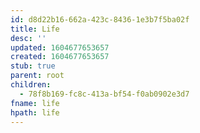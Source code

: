 ```yaml
---
id: d8d22b16-662a-423c-8436-1e3b7f5ba02f
title: Life
desc: ''
updated: 1604677653657
created: 1604677653657
stub: true
parent: root
children:
  - 78f8b169-fc8c-413a-bf54-f0ab0902e3d7
fname: life
hpath: life
---
```



